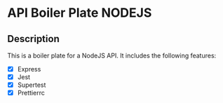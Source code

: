 # API Boiler Plate NODEJS

## Description

This is a boiler plate for a NodeJS API. It includes the following features:

-   [x] Express
-   [x] Jest
-   [x] Supertest
-   [x] Prettierrc
